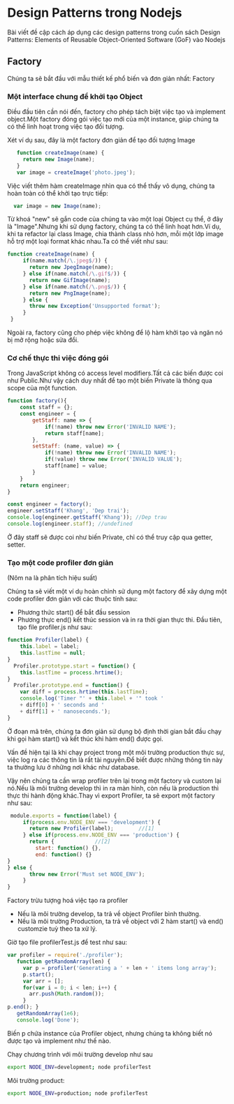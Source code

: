 # Design Patterns trong Nodejs
Bài viết đề cập cách áp dụng các design patterns trong cuốn sách Design Patterns: Elements of Reusable Object-Oriented Software (GoF) vào Nodejs
## Factory
Chúng ta sẽ bắt đầu với mẫu thiết kế phổ biến và đơn giản nhất: Factory
### Một interface chung để khởi tạo Object
Điều đầu tiên cần nói đến, factory cho phép tách biệt việc tạo và implement object.Một factory đóng gói việc tạo mới của một instance, giúp chúng ta có thể linh hoạt trong việc tạo đối tượng.

Xét ví dụ sau, đây là một factory đơn giản để tạo đối tượng Image
```js
   function createImage(name) {
     return new Image(name);
   }
   var image = createImage('photo.jpeg');
```
Việc viết thêm hàm createImage nhìn qua có thể thấy vô dụng, chúng ta hoàn toàn có thể khởi tạo trực tiếp:
```js
  var image = new Image(name);
```

Từ khoá "new" sẽ gắn code của chúng ta vào một loại Object cụ thể, ở đây là "Image".Nhưng khi sử dụng factory, chúng ta có thể linh hoạt hơn.Ví dụ, khi ta refactor lại class Image, chia thành class nhỏ hơn, mỗi một lớp image hỗ trợ một loại format khác nhau.Ta có thể viết như sau:
```js
function createImage(name) {
     if(name.match(/\.jpeg$/)) {
       return new JpegImage(name);
     } else if(name.match(/\.gif$/)) {
       return new GifImage(name);
     } else if(name.match(/\.png$/)) {
       return new PngImage(name);
     } else {
       throw new Exception('Unsupported format');
     }
 }
```
Ngoài ra, factory cũng cho phép việc không để lộ hàm khởi tạo và ngăn nó bị mở rộng hoặc sửa đổi.
### Cơ chế thực thi việc đóng gói
Trong JavaScript không có access level modifiers.Tất cả các biến được coi như Public.Như vậy cách duy nhất để tạo một biến Private là thông qua scope của một function.
```js
function factory(){
    const staff = {};
    const engineer = {
        getStaff: name => {
            if(!name) throw new Error('INVALID NAME');
            return staff[name];
        },
        setStaff: (name, value) => {
            if(!name) throw new Error('INVALID NAME');
            if(!value) throw new Error('INVALID VALUE');
            staff[name] = value;
        }
    }
    return engineer;
}

const engineer = factory();
engineer.setStaff('Khang', 'Dep trai');
console.log(engineer.getStaff('Khang')); //Dep trau
console.log(engineer.staff); //undefined
```
Ở đây staff sẽ được coi như biến Private, chỉ có thể truy cập qua getter, setter.

### Tạo một code profiler đơn giản
(Nôm na là phân tích hiệu suất)

Chúng ta sẽ viết một ví dụ hoàn chỉnh sử dụng một factory để xây dựng một code profiler đơn giản với các thuộc tính sau:
- Phương thức start() để bắt đầu session
- Phương thực end() kết thúc session và in ra thời gian thực thi.
Đầu tiên, tạo file profiler.js như sau:
```js
function Profiler(label) {
    this.label = label;
    this.lastTime = null;
}
  Profiler.prototype.start = function() {
    this.lastTime = process.hrtime();
}
  Profiler.prototype.end = function() {
    var diff = process.hrtime(this.lastTime);
    console.log('Timer "' + this.label + '" took '
    + diff[0] + ' seconds and '
    + diff[1] + ' nanoseconds.');
}
```
Ở đoạn mã trên, chúng ta đơn giản sử dụng bộ định thời gian bắt đầu chạy khi gọi hàm start() và kết thúc khi hàm end() được gọi.

Vấn đề hiện tại là khi chạy project trong một môi trường production thực sự, việc log ra các thông tin là rất tài nguyên.Để biết được những thông tin này ta thường lưu ở những nơi khác như database.

Vậy nên chúng ta cần wrap profiler trên lại trong một factory và custom lại nó.Nếu là môi trường develop thì in ra màn hình, còn nếu là production thì thực thi hành động khác.Thay vì export Profiler, ta sẽ export một factory như sau:
```js
 module.exports = function(label) {
     if(process.env.NODE_ENV === 'development') {
       return new Profiler(label);        //[1]
     } else if(process.env.NODE_ENV === 'production') {
       return {             //[2]
         start: function() {},
         end: function() {}
}
} else {
       throw new Error('Must set NODE_ENV');
     }
}
```
Factory trừu tượng hoá việc tạo ra profiler
- Nếu là môi trường develop, ta trả về object Profiler bình thường.
- Nếu là môi trường Production, ta trả về object với 2 hàm start() và end() customzie tuỳ theo ta xử lý.

Giờ tạo file profilerTest.js để test như sau:

```js
var profiler = require('./profiler');
   function getRandomArray(len) {
     var p = profiler('Generating a ' + len + ' items long array');
     p.start();
     var arr = [];
     for(var i = 0; i < len; i++) {
       arr.push(Math.random());
     }
p.end(); }
   getRandomArray(1e6);
   console.log('Done');
```

Biến p chứa instance của Profiler object, nhưng chúng ta không biết nó được tạo và implement như thế nào.

Chạy chương trình với môi trường develop như sau

```sh
export NODE_ENV=development; node profilerTest
``` 

Môi trường product:

```sh
export NODE_ENV=production; node profilerTest
``` 